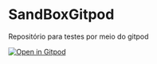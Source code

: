 # SandBoxGitpod
Repositório para testes por meio do gitpod

[![Open in Gitpod](https://gitpod.io/button/open-in-gitpod.svg)](https://gitpod.io/#https://github.com/ferpakill/SandBoxGitpod)
